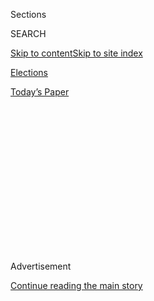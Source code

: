 <div id="app">

<div id="standalone-header">

<div class="interactive-masthead NYTAppHideMasthead css-qz70u6 e1suatyy0">

<div class="section css-ui9rw0 e1suatyy2">

<div class="css-eph4ug er09x8g0">

<div class="css-6n7j50">

</div>

<span class="css-1dv1kvn">Sections</span>

<div class="css-10488qs">

<span class="css-1dv1kvn">SEARCH</span>

</div>

[Skip to content](#site-content)[Skip to site
index](#site-index)

</div>

<div id="masthead-section-label" class="css-1wr3we4 eaxe0e00">

[Elections](https://www.nytimes.com/news-event/2020-election)

</div>

<div class="css-10698na e1huz5gh0">

</div>

</div>

<div id="masthead-bar-one" class="section hasLinks css-15hmgas e1csuq9d3">

<div class="css-uqyvli e1csuq9d0">

</div>

<div class="css-1uqjmks e1csuq9d1">

</div>

<div class="css-9e9ivx">

[](https://myaccount.nytimes.com/auth/login?response_type=cookie&client_id=vi)

</div>

<div class="css-1bvtpon e1csuq9d2">

[Today’s
Paper](https://www.nytimes.com/section/todayspaper)

</div>

</div>

</div>

<div class="css-1aor85t" style="opacity:0.000000001;z-index:-1;visibility:hidden">

<div class="css-1hqnpie">

<div class="css-epjblv">

<span class="css-17xtcya">[Elections](/news-event/2020-election)</span><span class="css-x15j1o">|</span><span class="css-fwqvlz">2020
Democrats Went on a Spending Spree in the Final Months of
2019</span>

</div>

<div class="css-k008qs">

<div class="css-1iwv8en">

<span class="css-18z7m18"></span>

<div>

</div>

</div>

<span class="css-1n6z4y">https://nyti.ms/2GJsUAd</span>

<div class="css-1705lsu">

<div class="css-4xjgmj">

<div class="css-4skfbu" data-role="toolbar" data-aria-label="Social Media Share buttons, Save button, and Comments Panel with current comment count" data-testid="share-tools">

  - 
  - 
  - 
  - 
    
    <div class="css-6n7j50">
    
    </div>

  - 

</div>

</div>

</div>

</div>

</div>

</div>

<div id="top-wrapper" class="css-1sy8kpn">

<div id="top-slug" class="css-l9onyx">

Advertisement

</div>

[Continue reading the main
story](#after-top)

<div class="ad top-wrapper" style="text-align:center;height:100%;display:block;min-height:250px">

<div id="top" class="place-ad" data-position="top" data-size-key="top">

</div>

</div>

<div id="after-top">

</div>

</div>

</div>

<div id="site-content" data-role="main">

# 2020 Democrats Went on a Spending Spree in the Final Months of 2019

<div class="css-1vegfwe interactive-byline-container">

By [<span class="css-1baulvz" itemprop="name">Sarah
Almukhtar</span>](https://www.nytimes.com/by/sarah-almukhtar),
[<span class="css-1baulvz" itemprop="name">Thomas
Kaplan</span>](https://www.nytimes.com/by/thomas-kaplan) and
[<span class="css-1baulvz last-byline" itemprop="name">Rachel
Shorey</span>](https://www.nytimes.com/by/rachel-shorey)Feb. 1,
2020

</div>

<div id="interactive-standalone-sharetools" class="css-wkcogx">

<div>

<div class="interactive-sharetools css-9z2bwm" data-role="toolbar" data-aria-label="Social Media Share buttons, Save button, and Comments Panel with current comment count" data-testid="share-tools">

  - 
  - 
  - 
  - 
    
    <div class="css-6n7j50">
    
    </div>

</div>

</div>

</div>

<div id="democratic-q4-fundraising" class="section interactive-standard interactive-content interactive-size-scoop css-uc81c" data-id="100000006944717">

<div class="css-17ih8de interactive-body">

<div class="g-story g-freebird g-max-limit" data-preview-slug="2019-03-10-vi-freebird" data-prd-dropzone-below-masthead="100000006700124">

<div class="g-asset g-graphic g-center-hed" style="max-width: 1050px">

### Here’s a look at how much the candidates raised and spent in each quarter of 2019.

<div id="g-trend-lines-box" class="ai2html">

<div id="g-trend-lines-Artboard_1" class="g-artboard" style="min-width: 900px;" data-aspect-ratio="3.214" data-min-width="900">

<div style="padding: 0 0 31.1111% 0;">

</div>

![](data:image/gif;base64,R0lGODlhCgAKAIAAAB8fHwAAACH5BAEAAAAALAAAAAAKAAoAAAIIhI+py+0PYysAOw==)
![](data:image/gif;base64,R0lGODlhCgAKAIAAAB8fHwAAACH5BAEAAAAALAAAAAAKAAoAAAIIhI+py+0PYysAOw==)
![](data:image/gif;base64,R0lGODlhCgAKAIAAAB8fHwAAACH5BAEAAAAALAAAAAAKAAoAAAIIhI+py+0PYysAOw==)

<div id="g-ai0-1" class="g-text g-aiAbs g-aiPointText" style="bottom:88.7486%;left:10.3658%;margin-left:-58px;width:116px;">

Bernie
Sanders

</div>

<div id="g-ai0-2" class="g-text g-aiAbs g-aiPointText" style="bottom:88.7486%;left:26.8247%;margin-left:-55px;width:110px;">

Pete
Buttigieg

</div>

<div id="g-ai0-3" class="g-text g-aiAbs g-aiPointText" style="bottom:88.7486%;left:43.2747%;margin-left:-63.5px;width:127px;">

Elizabeth
Warren

</div>

<div id="g-ai0-4" class="g-text g-aiAbs g-aiPointText" style="bottom:88.7486%;left:59.695%;margin-left:-68px;width:136px;">

Joseph R. Biden
Jr.

</div>

<div id="g-ai0-5" class="g-text g-aiAbs g-aiPointText" style="bottom:88.7486%;left:76.1825%;margin-left:-51px;width:102px;">

Andrew
Yang

</div>

<div id="g-ai0-6" class="g-text g-aiAbs g-aiPointText" style="bottom:88.7486%;left:92.623%;margin-left:-58px;width:116px;">

Amy
Klobuchar

</div>

<div id="g-ai0-7" class="g-text g-aiAbs g-aiPointText" style="bottom:74.8525%;left:0%;width:55px;">

$50

million

</div>

<div id="g-ai0-8" class="g-text g-aiAbs g-aiPointText" style="bottom:62.0047%;left:0%;width:37px;">

40

</div>

<div id="g-ai0-9" class="g-text g-aiAbs g-aiPointText" style="bottom:49.76%;left:0%;width:37px;">

30

</div>

<div id="g-ai0-10" class="g-text g-aiAbs g-aiPointText" style="top:57.2252%;margin-top:-8.2px;right:89.765%;width:64px;">

Raised

</div>

<div id="g-ai0-11" class="g-text g-aiAbs g-aiPointText" style="bottom:37.515%;left:0%;width:37px;">

20

</div>

<div id="g-ai0-12" class="g-text g-aiAbs g-aiPointText" style="bottom:25.2699%;left:0%;width:37px;">

10

</div>

<div id="g-ai0-13" class="g-text g-aiAbs g-aiPointText" style="top:73.2966%;margin-top:-8.2px;left:8.7222%;width:58px;">

Spent

</div>

<div id="g-ai0-14" class="g-text g-aiAbs g-aiPointText" style="top:91.6886%;margin-top:-6.7px;left:3.4584%;margin-left:-18.5px;width:37px;">

Q1

</div>

<div id="g-ai0-15" class="g-text g-aiAbs g-aiPointText" style="top:91.6886%;margin-top:-6.7px;left:8.0881%;margin-left:-18.5px;width:37px;">

Q2

</div>

<div id="g-ai0-16" class="g-text g-aiAbs g-aiPointText" style="top:91.6886%;margin-top:-6.7px;left:12.7177%;margin-left:-18.5px;width:37px;">

Q3

</div>

<div id="g-ai0-17" class="g-text g-aiAbs g-aiPointText" style="top:91.6886%;margin-top:-6.7px;left:17.3473%;margin-left:-18.5px;width:37px;">

Q4

</div>

<div id="g-ai0-18" class="g-text g-aiAbs g-aiPointText" style="top:91.6886%;margin-top:-6.7px;left:19.9029%;margin-left:-18.5px;width:37px;">

Q1

</div>

<div id="g-ai0-19" class="g-text g-aiAbs g-aiPointText" style="top:91.6886%;margin-top:-6.7px;left:24.5326%;margin-left:-18.5px;width:37px;">

Q2

</div>

<div id="g-ai0-20" class="g-text g-aiAbs g-aiPointText" style="top:91.6886%;margin-top:-6.7px;left:29.1622%;margin-left:-18.5px;width:37px;">

Q3

</div>

<div id="g-ai0-21" class="g-text g-aiAbs g-aiPointText" style="top:91.6886%;margin-top:-6.7px;left:33.7917%;margin-left:-18.5px;width:37px;">

Q4

</div>

<div id="g-ai0-22" class="g-text g-aiAbs g-aiPointText" style="top:91.6886%;margin-top:-6.7px;left:36.3473%;margin-left:-18.5px;width:37px;">

Q1

</div>

<div id="g-ai0-23" class="g-text g-aiAbs g-aiPointText" style="top:91.6886%;margin-top:-6.7px;left:40.977%;margin-left:-18.5px;width:37px;">

Q2

</div>

<div id="g-ai0-24" class="g-text g-aiAbs g-aiPointText" style="top:91.6886%;margin-top:-6.7px;left:45.6066%;margin-left:-18.5px;width:37px;">

Q3

</div>

<div id="g-ai0-25" class="g-text g-aiAbs g-aiPointText" style="top:91.6886%;margin-top:-6.7px;left:50.2362%;margin-left:-18.5px;width:37px;">

Q4

</div>

<div id="g-ai0-26" class="g-text g-aiAbs g-aiPointText" style="top:91.6886%;margin-top:-6.7px;left:52.7918%;margin-left:-18.5px;width:37px;">

Q1

</div>

<div id="g-ai0-27" class="g-text g-aiAbs g-aiPointText" style="top:91.6886%;margin-top:-6.7px;left:57.4214%;margin-left:-18.5px;width:37px;">

Q2

</div>

<div id="g-ai0-28" class="g-text g-aiAbs g-aiPointText" style="top:91.6886%;margin-top:-6.7px;left:62.0511%;margin-left:-18.5px;width:37px;">

Q3

</div>

<div id="g-ai0-29" class="g-text g-aiAbs g-aiPointText" style="top:91.6886%;margin-top:-6.7px;left:66.6807%;margin-left:-18.5px;width:37px;">

Q4

</div>

<div id="g-ai0-30" class="g-text g-aiAbs g-aiPointText" style="top:91.6886%;margin-top:-6.7px;left:69.2362%;margin-left:-18.5px;width:37px;">

Q1

</div>

<div id="g-ai0-31" class="g-text g-aiAbs g-aiPointText" style="top:91.6886%;margin-top:-6.7px;left:73.8659%;margin-left:-18.5px;width:37px;">

Q2

</div>

<div id="g-ai0-32" class="g-text g-aiAbs g-aiPointText" style="top:91.6886%;margin-top:-6.7px;left:78.4956%;margin-left:-18.5px;width:37px;">

Q3

</div>

<div id="g-ai0-33" class="g-text g-aiAbs g-aiPointText" style="top:91.6886%;margin-top:-6.7px;left:83.1251%;margin-left:-18.5px;width:37px;">

Q4

</div>

<div id="g-ai0-34" class="g-text g-aiAbs g-aiPointText" style="top:91.6886%;margin-top:-6.7px;left:85.6807%;margin-left:-18.5px;width:37px;">

Q1

</div>

<div id="g-ai0-35" class="g-text g-aiAbs g-aiPointText" style="top:91.6886%;margin-top:-6.7px;left:90.3103%;margin-left:-18.5px;width:37px;">

Q2

</div>

<div id="g-ai0-36" class="g-text g-aiAbs g-aiPointText" style="top:91.6886%;margin-top:-6.7px;left:94.94%;margin-left:-18.5px;width:37px;">

Q3

</div>

<div id="g-ai0-37" class="g-text g-aiAbs g-aiPointText" style="top:91.6886%;margin-top:-6.7px;right:-0.028%;width:37px;">

Q4

</div>

</div>

<div id="g-trend-lines-Artboard_2" class="g-artboard" style="min-width: 600px;max-width: 899px;max-height: 360px" data-aspect-ratio="2.5" data-min-width="600" data-max-width="899">

<div style="padding: 0 0 40% 0;">

</div>

![](data:image/gif;base64,R0lGODlhCgAKAIAAAB8fHwAAACH5BAEAAAAALAAAAAAKAAoAAAIIhI+py+0PYysAOw==)
![](data:image/gif;base64,R0lGODlhCgAKAIAAAB8fHwAAACH5BAEAAAAALAAAAAAKAAoAAAIIhI+py+0PYysAOw==)
![](data:image/gif;base64,R0lGODlhCgAKAIAAAB8fHwAAACH5BAEAAAAALAAAAAAKAAoAAAIIhI+py+0PYysAOw==)

<div id="g-ai1-1" class="g-text g-aiAbs g-aiPointText" style="bottom:81.6882%;left:9.873%;margin-left:-36.5px;width:73px;">

Bernie

Sanders

</div>

<div id="g-ai1-2" class="g-text g-aiAbs g-aiPointText" style="bottom:81.6882%;left:26.5099%;margin-left:-39.5px;width:79px;">

Pete

Buttigieg

</div>

<div id="g-ai1-3" class="g-text g-aiAbs g-aiPointText" style="bottom:81.6882%;left:43.2124%;margin-left:-39.5px;width:79px;">

Elizabeth

Warren

</div>

<div id="g-ai1-4" class="g-text g-aiAbs g-aiPointText" style="bottom:81.6882%;left:59.8879%;margin-left:-40.5px;width:81px;">

Joseph R.

Biden
Jr.

</div>

<div id="g-ai1-5" class="g-text g-aiAbs g-aiPointText" style="bottom:81.6882%;left:76.5309%;margin-left:-34.5px;width:69px;">

Andrew

Yang

</div>

<div id="g-ai1-6" class="g-text g-aiAbs g-aiPointText" style="bottom:81.6882%;left:93.1994%;margin-left:-42.5px;width:85px;">

Amy

Klobuchar

</div>

<div id="g-ai1-7" class="g-text g-aiAbs g-aiPointText" style="bottom:59.8812%;left:0%;width:55px;">

$50

million

</div>

<div id="g-ai1-8" class="g-text g-aiAbs g-aiPointText" style="bottom:40.8337%;left:0%;width:36px;">

30

</div>

<div id="g-ai1-9" class="g-text g-aiAbs g-aiPointText" style="top:60.9294%;margin-top:-8.2px;right:89.0524%;width:64px;">

Raised

</div>

<div id="g-ai1-10" class="g-text g-aiAbs g-aiPointText" style="bottom:21.7863%;left:0%;width:36px;">

10

</div>

<div id="g-ai1-11" class="g-text g-aiAbs g-aiPointText" style="top:78.4294%;margin-top:-8.2px;left:8.6097%;width:58px;">

Spent

</div>

<div id="g-ai1-12" class="g-text g-aiAbs g-aiPointText" style="top:93.6367%;margin-top:-4.7px;left:3.4653%;margin-left:-18.5px;width:37px;">

Q1

</div>

<div id="g-ai1-13" class="g-text g-aiAbs g-aiPointText" style="top:93.6367%;margin-top:-4.7px;left:7.7272%;margin-left:-18.5px;width:37px;">

Q2

</div>

<div id="g-ai1-14" class="g-text g-aiAbs g-aiPointText" style="top:93.6367%;margin-top:-4.7px;left:11.9891%;margin-left:-18.5px;width:37px;">

Q3

</div>

<div id="g-ai1-15" class="g-text g-aiAbs g-aiPointText" style="top:93.6367%;margin-top:-4.7px;left:16.2508%;margin-left:-18.5px;width:37px;">

Q4

</div>

<div id="g-ai1-16" class="g-text g-aiAbs g-aiPointText" style="top:93.6367%;margin-top:-4.7px;left:20.1375%;margin-left:-18.5px;width:37px;">

Q1

</div>

<div id="g-ai1-17" class="g-text g-aiAbs g-aiPointText" style="top:93.6367%;margin-top:-4.7px;left:24.3994%;margin-left:-18.5px;width:37px;">

Q2

</div>

<div id="g-ai1-18" class="g-text g-aiAbs g-aiPointText" style="top:93.6367%;margin-top:-4.7px;left:28.6611%;margin-left:-18.5px;width:37px;">

Q3

</div>

<div id="g-ai1-19" class="g-text g-aiAbs g-aiPointText" style="top:93.6367%;margin-top:-4.7px;left:32.9229%;margin-left:-18.5px;width:37px;">

Q4

</div>

<div id="g-ai1-20" class="g-text g-aiAbs g-aiPointText" style="top:93.6367%;margin-top:-4.7px;left:36.8097%;margin-left:-18.5px;width:37px;">

Q1

</div>

<div id="g-ai1-21" class="g-text g-aiAbs g-aiPointText" style="top:93.6367%;margin-top:-4.7px;left:41.0716%;margin-left:-18.5px;width:37px;">

Q2

</div>

<div id="g-ai1-22" class="g-text g-aiAbs g-aiPointText" style="top:93.6367%;margin-top:-4.7px;left:45.3335%;margin-left:-18.5px;width:37px;">

Q3

</div>

<div id="g-ai1-23" class="g-text g-aiAbs g-aiPointText" style="top:93.6367%;margin-top:-4.7px;left:49.5952%;margin-left:-18.5px;width:37px;">

Q4

</div>

<div id="g-ai1-24" class="g-text g-aiAbs g-aiPointText" style="top:93.6367%;margin-top:-4.7px;left:53.4821%;margin-left:-18.5px;width:37px;">

Q1

</div>

<div id="g-ai1-25" class="g-text g-aiAbs g-aiPointText" style="top:93.6367%;margin-top:-4.7px;left:57.744%;margin-left:-18.5px;width:37px;">

Q2

</div>

<div id="g-ai1-26" class="g-text g-aiAbs g-aiPointText" style="top:93.6367%;margin-top:-4.7px;left:62.0057%;margin-left:-18.5px;width:37px;">

Q3

</div>

<div id="g-ai1-27" class="g-text g-aiAbs g-aiPointText" style="top:93.6367%;margin-top:-4.7px;left:66.2674%;margin-left:-18.5px;width:37px;">

Q4

</div>

<div id="g-ai1-28" class="g-text g-aiAbs g-aiPointText" style="top:93.6367%;margin-top:-4.7px;left:70.1543%;margin-left:-18.5px;width:37px;">

Q1

</div>

<div id="g-ai1-29" class="g-text g-aiAbs g-aiPointText" style="top:93.6367%;margin-top:-4.7px;left:74.4162%;margin-left:-18.5px;width:37px;">

Q2

</div>

<div id="g-ai1-30" class="g-text g-aiAbs g-aiPointText" style="top:93.6367%;margin-top:-4.7px;left:78.6779%;margin-left:-18.5px;width:37px;">

Q3

</div>

<div id="g-ai1-31" class="g-text g-aiAbs g-aiPointText" style="top:93.6367%;margin-top:-4.7px;left:82.9396%;margin-left:-18.5px;width:37px;">

Q4

</div>

<div id="g-ai1-32" class="g-text g-aiAbs g-aiPointText" style="top:93.6367%;margin-top:-4.7px;left:86.8265%;margin-left:-18.5px;width:37px;">

Q1

</div>

<div id="g-ai1-33" class="g-text g-aiAbs g-aiPointText" style="top:93.6367%;margin-top:-4.7px;left:91.0882%;margin-left:-18.5px;width:37px;">

Q2

</div>

<div id="g-ai1-34" class="g-text g-aiAbs g-aiPointText" style="top:93.6367%;margin-top:-4.7px;left:95.3501%;margin-left:-18.5px;width:37px;">

Q3

</div>

<div id="g-ai1-35" class="g-text g-aiAbs g-aiPointText" style="top:93.6367%;margin-top:-4.7px;right:-0.042%;width:37px;">

Q4

</div>

</div>

<div id="g-trend-lines-Artboard_3" class="g-artboard" style="max-width: 599px;max-height: 836px" data-aspect-ratio="0.716" data-min-width="0" data-max-width="599">

<div style="padding: 0 0 139.5771% 0;">

</div>

![](data:image/gif;base64,R0lGODlhCgAKAIAAAB8fHwAAACH5BAEAAAAALAAAAAAKAAoAAAIIhI+py+0PYysAOw==)
![](data:image/gif;base64,R0lGODlhCgAKAIAAAB8fHwAAACH5BAEAAAAALAAAAAAKAAoAAAIIhI+py+0PYysAOw==)
![](data:image/gif;base64,R0lGODlhCgAKAIAAAB8fHwAAACH5BAEAAAAALAAAAAAKAAoAAAIIhI+py+0PYysAOw==)

<div id="g-ai2-1" class="g-text g-aiAbs g-aiPointText" style="bottom:92.2101%;left:86.5161%;margin-left:-39.5px;width:79px;">

Elizabeth

Warren

</div>

<div id="g-ai2-2" class="g-text g-aiAbs g-aiPointText" style="bottom:92.1735%;left:20.1525%;margin-left:-36.5px;width:73px;">

Bernie

Sanders

</div>

<div id="g-ai2-3" class="g-text g-aiAbs g-aiPointText" style="bottom:92.1735%;left:53.2754%;margin-left:-39.5px;width:79px;">

Pete

Buttigieg

</div>

<div id="g-ai2-4" class="g-text g-aiAbs g-aiPointText" style="bottom:80.9805%;left:0%;width:55px;">

$50

million

</div>

<div id="g-ai2-5" class="g-text g-aiAbs g-aiPointText" style="bottom:71.2039%;left:0%;width:36px;">

30

</div>

<div id="g-ai2-6" class="g-text g-aiAbs g-aiPointText" style="bottom:68.2146%;right:77.154%;width:64px;">

Raised

</div>

<div id="g-ai2-7" class="g-text g-aiAbs g-aiPointText" style="bottom:61.4273%;left:0%;width:36px;">

10

</div>

<div id="g-ai2-8" class="g-text g-aiAbs g-aiPointText" style="top:38.3312%;margin-top:-8.2px;left:17.6449%;width:58px;">

Spent

</div>

<div id="g-ai2-9" class="g-text g-aiAbs g-aiPointText" style="top:46.5645%;margin-top:-4.7px;left:7.4006%;margin-left:-18.5px;width:37px;">

Q1

</div>

<div id="g-ai2-10" class="g-text g-aiAbs g-aiPointText" style="top:46.5645%;margin-top:-4.7px;left:15.8842%;margin-left:-18.5px;width:37px;">

Q2

</div>

<div id="g-ai2-11" class="g-text g-aiAbs g-aiPointText" style="top:46.5645%;margin-top:-4.7px;left:24.3674%;margin-left:-18.5px;width:37px;">

Q3

</div>

<div id="g-ai2-12" class="g-text g-aiAbs g-aiPointText" style="top:46.5645%;margin-top:-4.7px;left:32.8504%;margin-left:-18.5px;width:37px;">

Q4

</div>

<div id="g-ai2-13" class="g-text g-aiAbs g-aiPointText" style="top:46.5645%;margin-top:-4.7px;left:40.5871%;margin-left:-18.5px;width:37px;">

Q1

</div>

<div id="g-ai2-14" class="g-text g-aiAbs g-aiPointText" style="top:46.5645%;margin-top:-4.7px;left:49.0704%;margin-left:-18.5px;width:37px;">

Q2

</div>

<div id="g-ai2-15" class="g-text g-aiAbs g-aiPointText" style="top:46.5645%;margin-top:-4.7px;left:57.5536%;margin-left:-18.5px;width:37px;">

Q3

</div>

<div id="g-ai2-16" class="g-text g-aiAbs g-aiPointText" style="top:46.5645%;margin-top:-4.7px;left:66.0366%;margin-left:-18.5px;width:37px;">

Q4

</div>

<div id="g-ai2-17" class="g-text g-aiAbs g-aiPointText" style="top:46.5645%;margin-top:-4.7px;left:73.7733%;margin-left:-18.5px;width:37px;">

Q1

</div>

<div id="g-ai2-18" class="g-text g-aiAbs g-aiPointText" style="top:46.5645%;margin-top:-4.7px;left:82.2566%;margin-left:-18.5px;width:37px;">

Q2

</div>

<div id="g-ai2-19" class="g-text g-aiAbs g-aiPointText" style="top:46.5645%;margin-top:-4.7px;left:90.7401%;margin-left:-18.5px;width:37px;">

Q3

</div>

<div id="g-ai2-20" class="g-text g-aiAbs g-aiPointText" style="top:46.5645%;margin-top:-4.7px;right:0.1423%;width:37px;">

Q4

</div>

<div id="g-ai2-21" class="g-text g-aiAbs g-aiPointText" style="bottom:41.8134%;left:53.2833%;margin-left:-34.5px;width:69px;">

Andrew

Yang

</div>

<div id="g-ai2-22" class="g-text g-aiAbs g-aiPointText" style="bottom:41.8134%;left:86.4631%;margin-left:-42.5px;width:85px;">

Amy

Klobuchar

</div>

<div id="g-ai2-23" class="g-text g-aiAbs g-aiPointText" style="bottom:41.7769%;left:19.742%;margin-left:-40.5px;width:81px;">

Joseph R.

Biden
Jr.

</div>

<div id="g-ai2-24" class="g-text g-aiAbs g-aiPointText" style="bottom:30.5838%;left:0%;width:55px;">

$50

million

</div>

<div id="g-ai2-25" class="g-text g-aiAbs g-aiPointText" style="bottom:20.8072%;left:0%;width:36px;">

30

</div>

<div id="g-ai2-26" class="g-text g-aiAbs g-aiPointText" style="bottom:11.0306%;left:0%;width:36px;">

10

</div>

<div id="g-ai2-27" class="g-text g-aiAbs g-aiPointText" style="top:96.823%;margin-top:-4.7px;left:6.9939%;margin-left:-18.5px;width:37px;">

Q1

</div>

<div id="g-ai2-28" class="g-text g-aiAbs g-aiPointText" style="top:96.823%;margin-top:-4.7px;left:15.4772%;margin-left:-18.5px;width:37px;">

Q2

</div>

<div id="g-ai2-29" class="g-text g-aiAbs g-aiPointText" style="top:96.823%;margin-top:-4.7px;left:23.9602%;margin-left:-18.5px;width:37px;">

Q3

</div>

<div id="g-ai2-30" class="g-text g-aiAbs g-aiPointText" style="top:96.823%;margin-top:-4.7px;left:33.2576%;margin-left:-18.5px;width:37px;">

Q4

</div>

<div id="g-ai2-31" class="g-text g-aiAbs g-aiPointText" style="top:96.823%;margin-top:-4.7px;left:40.5874%;margin-left:-18.5px;width:37px;">

Q1

</div>

<div id="g-ai2-32" class="g-text g-aiAbs g-aiPointText" style="top:96.823%;margin-top:-4.7px;left:49.0707%;margin-left:-18.5px;width:37px;">

Q2

</div>

<div id="g-ai2-33" class="g-text g-aiAbs g-aiPointText" style="top:96.823%;margin-top:-4.7px;left:57.5536%;margin-left:-18.5px;width:37px;">

Q3

</div>

<div id="g-ai2-34" class="g-text g-aiAbs g-aiPointText" style="top:96.823%;margin-top:-4.7px;left:66.0369%;margin-left:-18.5px;width:37px;">

Q4

</div>

<div id="g-ai2-35" class="g-text g-aiAbs g-aiPointText" style="top:96.823%;margin-top:-4.7px;left:73.7736%;margin-left:-18.5px;width:37px;">

Q1

</div>

<div id="g-ai2-36" class="g-text g-aiAbs g-aiPointText" style="top:96.823%;margin-top:-4.7px;left:82.2569%;margin-left:-18.5px;width:37px;">

Q2

</div>

<div id="g-ai2-37" class="g-text g-aiAbs g-aiPointText" style="top:96.823%;margin-top:-4.7px;left:90.7401%;margin-left:-18.5px;width:37px;">

Q3

</div>

<div id="g-ai2-38" class="g-text g-aiAbs g-aiPointText" style="top:96.823%;margin-top:-4.7px;right:-0.0752%;width:37px;">

Q4

</div>

</div>

</div>

<div class="g-source">

<span class="g-credit">Note: Candidates are ordered by the total amount
spent in the fourth quarter. Amounts raised are from individual
contributions and exclude transfers from previous campaigns. Mr. Biden
entered the race after the first quarter. Candidates who are largely or
entirely self-funding their campaigns are not shown.</span>

</div>

</div>

The best-funded Democratic presidential candidates spent prolifically in
the final quarter of 2019, pouring millions into advertising and payroll
as the first nominating contests approached, according to filings with
the Federal Election Commission on Friday. While the candidates competed
for support among Democratic voters, President Trump continued
stockpiling cash for his re-election bid.

Among the leading candidates in the Democratic primary race, Senator
[Bernie
Sanders](https://www.nytimes.com/interactive/2020/us/elections/bernie-sanders.html)
of Vermont led the way by spending $50 million in the quarter. That
amount is by far the most that he has spent in a single quarter in the
2020 race, and it exceeded what he spent in the fourth quarter of 2015
during his last presidential bid.

*\[See who led the money race in the*
[first](https://www.nytimes.com/interactive/2019/us/politics/campaign-finance-2020-fundraising.html)*,*
[second](https://www.nytimes.com/interactive/2019/07/16/us/politics/democratic-fundraising-2020.html)
*and*
[third](https://www.nytimes.com/interactive/2019/10/16/us/elections/democratic-q3-fundraising.html)
*quarters of 2019.\]*

Former Mayor [Pete
Buttigieg](https://www.nytimes.com/interactive/2020/us/elections/pete-buttigieg.html)
of South Bend, Ind., and Senator [Elizabeth
Warren](https://www.nytimes.com/interactive/2020/us/elections/elizabeth-warren.html)
of Massachusetts each spent about $34 million, and former Vice President
[Joseph R. Biden
Jr.](https://www.nytimes.com/interactive/2020/us/elections/joe-biden.html)
spent $23 million.

Two billionaires who are tapping into their fortunes each spent more
than Mr. Sanders, Mr. Buttigieg, Ms. Warren and Mr. Biden put together.
Former Mayor Michael R. Bloomberg of New York spent a staggering $188
million, while the former hedge fund manager Tom Steyer spent $154
million.

## For the second quarter in a row, Sanders raised the most money from individual donors.

Mr. Sanders’s presidential bid is powered by a huge group of grass-roots
donors [around the
country](https://www.nytimes.com/interactive/2019/08/02/us/politics/2020-democratic-fundraising.html).
He received [more than 1.8 million individual
donations](https://www.nytimes.com/2020/01/02/us/politics/bernie-sanders-q4-campaign-fundraising.html)
in the quarter, according to his campaign.

<div class="g-asset g-graphic" style="max-width: 600px">

### Amount Raised From Individual Contributions (in millions)

<div class="g-breakout-table g-candidate-table g-fields-2 g-bars-1">

</div>

</div>

</div>

</div>

</div>

</div>

</div>

<div class="g-header-wrapper">

FOURTH QUARTER

</div>

<div class="g-header-wrapper">

Cycle total

</div>

<div class="g-flex">

<span class="g-candidate-rank">1</span> <span class="g-headshot">
</span>

<div class="g-img-wrapper" style="background-image: url(https://static01.nyt.com/newsgraphics/2020/01/31/campaign-finance-filings-q4/bf72f7fb0e07299f82a1ec41de981beaa0d31e40/all.png); background-position: 0 71.42857142857143%;">

</div>

<span class="g-name">Bernie Sanders<span class="g-description">Senator
from Vermont</span></span>

</div>

<span class="g-dollar-sign">$</span>34.4

<div class="g-value-bar">

<div class="g-bar" style="width: 100%">

</div>

</div>

<span class="g-dollar-sign">$</span>95.9

<div class="g-flex">

<span class="g-candidate-rank">2</span> <span class="g-headshot">
</span>

<div class="g-img-wrapper" style="background-image: url(https://static01.nyt.com/newsgraphics/2020/01/31/campaign-finance-filings-q4/bf72f7fb0e07299f82a1ec41de981beaa0d31e40/all.png); background-position: 0 17.857142857142858%;">

</div>

<span class="g-name">Pete Buttigieg<span class="g-description">Former
mayor of South Bend, Ind.</span></span>

</div>

24.7

<div class="g-value-bar">

<div class="g-bar" style="width: 71.8445925359473%">

</div>

</div>

76.2

<div class="g-flex">

<span class="g-candidate-rank">3</span> <span class="g-headshot">
</span>

<div class="g-img-wrapper" style="background-image: url(https://static01.nyt.com/newsgraphics/2020/01/31/campaign-finance-filings-q4/bf72f7fb0e07299f82a1ec41de981beaa0d31e40/all.png); background-position: 0 3.571428571428571%;">

</div>

<span class="g-name">Joseph R. Biden
Jr.<span class="g-description">Former vice president</span></span>

</div>

23.2

<div class="g-value-bar">

<div class="g-bar" style="width: 67.38517100278136%">

</div>

</div>

60.8

<div class="g-flex">

<span class="g-candidate-rank">4</span> <span class="g-headshot">
</span>

<div class="g-img-wrapper" style="background-image: url(https://static01.nyt.com/newsgraphics/2020/01/31/campaign-finance-filings-q4/bf72f7fb0e07299f82a1ec41de981beaa0d31e40/all.png); background-position: 0 89.28571428571429%;">

</div>

<span class="g-name">Elizabeth Warren<span class="g-description">Senator
from Massachusetts</span></span>

</div>

21.3

<div class="g-value-bar">

<div class="g-bar" style="width: 61.86339186750539%">

</div>

</div>

71.1

<div class="g-flex">

<span class="g-candidate-rank">5</span> <span class="g-headshot">
</span>

<div class="g-img-wrapper" style="background-image: url(https://static01.nyt.com/newsgraphics/2020/01/31/campaign-finance-filings-q4/bf72f7fb0e07299f82a1ec41de981beaa0d31e40/all.png); background-position: 0 100%;">

</div>

<span class="g-name">Andrew
Yang<span class="g-description">Entrepreneur</span></span>

</div>

16.5

<div class="g-value-bar">

<div class="g-bar" style="width: 47.97733603331474%">

</div>

</div>

31.6

<div class="g-flex">

<span class="g-candidate-rank">6</span> <span class="g-headshot">
</span>

<div class="g-img-wrapper" style="background-image: url(https://static01.nyt.com/newsgraphics/2020/01/31/campaign-finance-filings-q4/bf72f7fb0e07299f82a1ec41de981beaa0d31e40/all.png); background-position: 0 50%;">

</div>

<span class="g-name">Amy Klobuchar<span class="g-description">Senator
from Minnesota</span></span>

</div>

11.4

<div class="g-value-bar">

<div class="g-bar" style="width: 33.14860392865243%">

</div>

</div>

25.3

<div class="g-flex">

<span class="g-candidate-rank">7</span> <span class="g-headshot">
</span>

<div class="g-img-wrapper" style="background-image: url(https://static01.nyt.com/newsgraphics/2020/01/31/campaign-finance-filings-q4/bf72f7fb0e07299f82a1ec41de981beaa0d31e40/all.png); background-position: 0 32.142857142857146%;">

</div>

<span class="g-name">Tulsi
Gabbard<span class="g-description">Congresswoman from
Hawaii</span></span>

</div>

3.5

<div class="g-value-bar">

<div class="g-bar" style="width: 10.122793664608544%">

</div>

</div>

10.0

<div class="g-flex">

<span class="g-candidate-rank">8</span> <span class="g-headshot">
</span>

<div class="g-img-wrapper" style="background-image: url(https://static01.nyt.com/newsgraphics/2020/01/31/campaign-finance-filings-q4/bf72f7fb0e07299f82a1ec41de981beaa0d31e40/all.png); background-position: 0 64.28571428571429%;">

</div>

<span class="g-name">Deval Patrick<span class="g-description">Former
governor of Massachusetts</span></span>

</div>

1.9

<div class="g-value-bar">

<div class="g-bar" style="width: 5.454200426160324%">

</div>

</div>

1.9

<div class="g-flex">

<span class="g-candidate-rank">9</span> <span class="g-headshot">
</span>

<div class="g-img-wrapper" style="background-image: url(https://static01.nyt.com/newsgraphics/2020/01/31/campaign-finance-filings-q4/bf72f7fb0e07299f82a1ec41de981beaa0d31e40/all.png); background-position: 0 0%;">

</div>

<span class="g-name">Michael Bennet<span class="g-description">Senator
from Colorado</span></span>

</div>

1.2

<div class="g-value-bar">

<div class="g-bar" style="width: 3.58035978011025%">

</div>

</div>

6.1

<div class="g-flex">

<span class="g-candidate-rank">10</span> <span class="g-headshot">
</span>

<div class="g-img-wrapper" style="background-image: url(https://static01.nyt.com/newsgraphics/2020/01/31/campaign-finance-filings-q4/bf72f7fb0e07299f82a1ec41de981beaa0d31e40/all.png); background-position: 0 78.57142857142857%;">

</div>

<span class="g-name">Tom Steyer<span class="g-description">Former hedge
fund manager</span></span>

</div>

0.9

<div class="g-value-bar">

<div class="g-bar" style="width: 2.522239412700926%">

</div>

</div>

2.9

<div class="g-flex">

<span class="g-candidate-rank">11</span> <span class="g-headshot">
</span>

<div class="g-img-wrapper" style="background-image: url(https://static01.nyt.com/newsgraphics/2020/01/31/campaign-finance-filings-q4/bf72f7fb0e07299f82a1ec41de981beaa0d31e40/all.png); background-position: 0 7.142857142857142%;">

</div>

<span class="g-name">Michael R.
Bloomberg<span class="g-description">Former mayor of New York
City</span></span>

</div>

—

<div class="g-value-bar">

<div class="g-bar" style="width: 0%">

</div>

</div>

—

\+ Show all candidates

<div class="g-source">

<span class="g-credit">Note: Fourth-quarter numbers are from Oct. 1 to
Dec. 31. Cycle totals include all activity in the 2020 election cycle.
Mr. Bloomberg is running a self-funded campaign and is not accepting
contributions from donors.</span>

</div>

## Among top candidates, Biden had the least cash on hand.

The leading candidates are hardly on a level playing field when it comes
to the resources they have available to fund their campaigns in the
coming weeks.

These figures are now a month out of date, but they show that Mr.
Sanders held a significant cash advantage heading into 2020. At the
start of January, he had twice as much cash as Mr. Biden.

<div class="g-asset g-graphic" style="max-width: 600px">

### Cash on Hand (in millions)

<div class="g-breakout-table g-candidate-table g-fields-1 g-bars-1">

<div class="g-flex">

<span class="g-candidate-rank">1</span> <span class="g-headshot">
</span>

<div class="g-img-wrapper" style="background-image: url(https://static01.nyt.com/newsgraphics/2020/01/31/campaign-finance-filings-q4/bf72f7fb0e07299f82a1ec41de981beaa0d31e40/all.png); background-position: 0 71.42857142857143%;">

</div>

<span class="g-name">Bernie Sanders<span class="g-description">Senator
from Vermont</span></span>

</div>

</div>

</div>

<span class="g-dollar-sign">$</span>18.2

<div class="g-value-bar">

<div class="g-bar" style="width: 100%">

</div>

</div>

<div class="g-flex">

<span class="g-candidate-rank">2</span> <span class="g-headshot">
</span>

<div class="g-img-wrapper" style="background-image: url(https://static01.nyt.com/newsgraphics/2020/01/31/campaign-finance-filings-q4/bf72f7fb0e07299f82a1ec41de981beaa0d31e40/all.png); background-position: 0 17.857142857142858%;">

</div>

<span class="g-name">Pete Buttigieg<span class="g-description">Former
mayor of South Bend, Ind.</span></span>

</div>

14.5

<div class="g-value-bar">

<div class="g-bar" style="width: 79.79395972963079%">

</div>

</div>

<div class="g-flex">

<span class="g-candidate-rank">3</span> <span class="g-headshot">
</span>

<div class="g-img-wrapper" style="background-image: url(https://static01.nyt.com/newsgraphics/2020/01/31/campaign-finance-filings-q4/bf72f7fb0e07299f82a1ec41de981beaa0d31e40/all.png); background-position: 0 89.28571428571429%;">

</div>

<span class="g-name">Elizabeth Warren<span class="g-description">Senator
from Massachusetts</span></span>

</div>

13.7

<div class="g-value-bar">

<div class="g-bar" style="width: 75.37661653465024%">

</div>

</div>

<div class="g-flex">

<span class="g-candidate-rank">4</span> <span class="g-headshot">
</span>

<div class="g-img-wrapper" style="background-image: url(https://static01.nyt.com/newsgraphics/2020/01/31/campaign-finance-filings-q4/bf72f7fb0e07299f82a1ec41de981beaa0d31e40/all.png); background-position: 0 3.571428571428571%;">

</div>

<span class="g-name">Joseph R. Biden
Jr.<span class="g-description">Former vice president</span></span>

</div>

8.9

<div class="g-value-bar">

<div class="g-bar" style="width: 49.16441745584792%">

</div>

</div>

<div class="g-flex">

<span class="g-candidate-rank">5</span> <span class="g-headshot">
</span>

<div class="g-img-wrapper" style="background-image: url(https://static01.nyt.com/newsgraphics/2020/01/31/campaign-finance-filings-q4/bf72f7fb0e07299f82a1ec41de981beaa0d31e40/all.png); background-position: 0 50%;">

</div>

<span class="g-name">Amy Klobuchar<span class="g-description">Senator
from Minnesota</span></span>

</div>

5.0

<div class="g-value-bar">

<div class="g-bar" style="width: 27.333816109454144%">

</div>

</div>

<div class="g-flex">

<span class="g-candidate-rank">6</span> <span class="g-headshot">
</span>

<div class="g-img-wrapper" style="background-image: url(https://static01.nyt.com/newsgraphics/2020/01/31/campaign-finance-filings-q4/bf72f7fb0e07299f82a1ec41de981beaa0d31e40/all.png); background-position: 0 100%;">

</div>

<span class="g-name">Andrew
Yang<span class="g-description">Entrepreneur</span></span>

</div>

3.7

<div class="g-value-bar">

<div class="g-bar" style="width: 20.445630287707818%">

</div>

</div>

<div class="g-flex">

<span class="g-candidate-rank">7</span> <span class="g-headshot">
</span>

<div class="g-img-wrapper" style="background-image: url(https://static01.nyt.com/newsgraphics/2020/01/31/campaign-finance-filings-q4/bf72f7fb0e07299f82a1ec41de981beaa0d31e40/all.png); background-position: 0 32.142857142857146%;">

</div>

<span class="g-name">Tulsi
Gabbard<span class="g-description">Congresswoman from
Hawaii</span></span>

</div>

2.8

<div class="g-value-bar">

<div class="g-bar" style="width: 15.15679849868244%">

</div>

</div>

<div class="g-flex">

<span class="g-candidate-rank">8</span> <span class="g-headshot">
</span>

<div class="g-img-wrapper" style="background-image: url(https://static01.nyt.com/newsgraphics/2020/01/31/campaign-finance-filings-q4/bf72f7fb0e07299f82a1ec41de981beaa0d31e40/all.png); background-position: 0 64.28571428571429%;">

</div>

<span class="g-name">Deval Patrick<span class="g-description">Former
governor of Massachusetts</span></span>

</div>

1.4

<div class="g-value-bar">

<div class="g-bar" style="width: 7.730427683571942%">

</div>

</div>

<div class="g-flex">

<span class="g-candidate-rank">9</span> <span class="g-headshot">
</span>

<div class="g-img-wrapper" style="background-image: url(https://static01.nyt.com/newsgraphics/2020/01/31/campaign-finance-filings-q4/bf72f7fb0e07299f82a1ec41de981beaa0d31e40/all.png); background-position: 0 0%;">

</div>

<span class="g-name">Michael Bennet<span class="g-description">Senator
from Colorado</span></span>

</div>

0.5

<div class="g-value-bar">

<div class="g-bar" style="width: 2.8443987418962773%">

</div>

</div>

\+ Show all candidates

<div class="g-source">

<span class="g-credit">Note: Figures are as of Dec. 31. Candidates who
are largely or entirely self-funding their campaigns are
excluded.</span>

</div>

## As Democrats pour money into Iowa and elsewhere, Trump continues to stockpile cash.

Mr. Trump ended last year with more than twice as much cash on hand as
Mr. Sanders, Mr. Buttigieg and Ms. Warren put together. He had more
money on hand than President Barack Obama had at the same time during
his re-election
campaign.

<div class="g-asset g-graphic" style="max-width: 600px">

### Cash on Hand for Trump and Top Democrats (in millions)

<div class="g-breakout-table g-candidate-table g-compare-to-trump g-fields-1 g-bars-1">

<table>
<colgroup>
<col style="width: 33%" />
<col style="width: 33%" />
<col style="width: 33%" />
</colgroup>
<tbody>
<tr class="odd">
<td><div class="g-flex">
<span class="g-candidate-rank"></span> <span class="g-headshot"> </span>
<div class="g-img-wrapper" style="background-image: url(https://static01.nyt.com/newsgraphics/2020/01/31/campaign-finance-filings-q4/bf72f7fb0e07299f82a1ec41de981beaa0d31e40/all.png); background-position: 0 85.71428571428571%;">

</div>
<span class="g-name">Donald J. Trump<span class="g-description">President</span></span>
</div></td>
<td><span class="g-dollar-sign">$</span>102.8</td>
<td><div class="g-value-bar">
<div class="g-bar" style="width: 100%">

</div>
</div></td>
</tr>
<tr class="even">
<td><div class="g-flex">
<span class="g-candidate-rank"></span> <span class="g-headshot"> </span>
<div class="g-img-wrapper" style="background-image: url(https://static01.nyt.com/newsgraphics/2020/01/31/campaign-finance-filings-q4/bf72f7fb0e07299f82a1ec41de981beaa0d31e40/all.png); background-position: 0 71.42857142857143%;">

</div>
<span class="g-name">Bernie Sanders<span class="g-description">Senator from Vermont</span></span>
</div></td>
<td>18.2</td>
<td><div class="g-value-bar">
<div class="g-bar" style="width: 17.702566871162222%">

</div>
</div></td>
</tr>
<tr class="odd">
<td><div class="g-flex">
<span class="g-candidate-rank"></span> <span class="g-headshot"> </span>
<div class="g-img-wrapper" style="background-image: url(https://static01.nyt.com/newsgraphics/2020/01/31/campaign-finance-filings-q4/bf72f7fb0e07299f82a1ec41de981beaa0d31e40/all.png); background-position: 0 17.857142857142858%;">

</div>
<span class="g-name">Pete Buttigieg<span class="g-description">Former mayor of South Bend, Ind.</span></span>
</div></td>
<td>14.5</td>
<td><div class="g-value-bar">
<div class="g-bar" style="width: 14.125579080286146%">

</div>
</div></td>
</tr>
<tr class="even">
<td><div class="g-flex">
<span class="g-candidate-rank"></span> <span class="g-headshot"> </span>
<div class="g-img-wrapper" style="background-image: url(https://static01.nyt.com/newsgraphics/2020/01/31/campaign-finance-filings-q4/bf72f7fb0e07299f82a1ec41de981beaa0d31e40/all.png); background-position: 0 89.28571428571429%;">

</div>
<span class="g-name">Elizabeth Warren<span class="g-description">Senator from Massachusetts</span></span>
</div></td>
<td>13.7</td>
<td><div class="g-value-bar">
<div class="g-bar" style="width: 13.343595947265982%">

</div>
</div></td>
</tr>
<tr class="odd">
<td><div class="g-flex">
<span class="g-candidate-rank"></span> <span class="g-headshot"> </span>
<div class="g-img-wrapper" style="background-image: url(https://static01.nyt.com/newsgraphics/2020/01/31/campaign-finance-filings-q4/bf72f7fb0e07299f82a1ec41de981beaa0d31e40/all.png); background-position: 0 3.571428571428571%;">

</div>
<span class="g-name">Joseph R. Biden Jr.<span class="g-description">Former vice president</span></span>
</div></td>
<td>8.9</td>
<td><div class="g-value-bar">
<div class="g-bar" style="width: 8.703363876938832%">

</div>
</div></td>
</tr>
</tbody>
</table>

</div>

<div class="g-source">

<span class="g-credit">Note: Figures are as of Dec. 31.</span>

</div>

</div>

## Five candidates spent more money than they collected in donations.

Candidates who are burning through cash particularly quickly run the
risk of running out of money as the primary calendar advances.

<div class="g-asset g-graphic" style="max-width: 600px">

### Burn Rate

<div class="g-breakout-table g-candidate-table g-fields-1 g-bars-1">

<div class="g-flex">

<span class="g-candidate-rank">1</span> <span class="g-headshot">
</span>

<div class="g-img-wrapper" style="background-image: url(https://static01.nyt.com/newsgraphics/2020/01/31/campaign-finance-filings-q4/bf72f7fb0e07299f82a1ec41de981beaa0d31e40/all.png); background-position: 0 0%;">

</div>

<span class="g-name">Michael Bennet<span class="g-description">Senator
from Colorado</span></span>

</div>

</div>

</div>

208.7<span class="g-percent-sign">%</span>

<div class="g-value-bar">

<div class="g-bar" style="width: 100%">

</div>

</div>

<div class="g-flex">

<span class="g-candidate-rank">2</span> <span class="g-headshot">
</span>

<div class="g-img-wrapper" style="background-image: url(https://static01.nyt.com/newsgraphics/2020/01/31/campaign-finance-filings-q4/bf72f7fb0e07299f82a1ec41de981beaa0d31e40/all.png); background-position: 0 89.28571428571429%;">

</div>

<span class="g-name">Elizabeth Warren<span class="g-description">Senator
from Massachusetts</span></span>

</div>

157.3<span class="g-percent-sign">%</span>

<div class="g-value-bar">

<div class="g-bar" style="width: 75.37134643028271%">

</div>

</div>

<div class="g-flex">

<span class="g-candidate-rank">3</span> <span class="g-headshot">
</span>

<div class="g-img-wrapper" style="background-image: url(https://static01.nyt.com/newsgraphics/2020/01/31/campaign-finance-filings-q4/bf72f7fb0e07299f82a1ec41de981beaa0d31e40/all.png); background-position: 0 71.42857142857143%;">

</div>

<span class="g-name">Bernie Sanders<span class="g-description">Senator
from Vermont</span></span>

</div>

144.4<span class="g-percent-sign">%</span>

<div class="g-value-bar">

<div class="g-bar" style="width: 69.1902252036416%">

</div>

</div>

<div class="g-flex">

<span class="g-candidate-rank">4</span> <span class="g-headshot">
</span>

<div class="g-img-wrapper" style="background-image: url(https://static01.nyt.com/newsgraphics/2020/01/31/campaign-finance-filings-q4/bf72f7fb0e07299f82a1ec41de981beaa0d31e40/all.png); background-position: 0 17.857142857142858%;">

</div>

<span class="g-name">Pete Buttigieg<span class="g-description">Former
mayor of South Bend, Ind.</span></span>

</div>

136.4<span class="g-percent-sign">%</span>

<div class="g-value-bar">

<div class="g-bar" style="width: 65.35697172975564%">

</div>

</div>

<div class="g-flex">

<span class="g-candidate-rank">5</span> <span class="g-headshot">
</span>

<div class="g-img-wrapper" style="background-image: url(https://static01.nyt.com/newsgraphics/2020/01/31/campaign-finance-filings-q4/bf72f7fb0e07299f82a1ec41de981beaa0d31e40/all.png); background-position: 0 100%;">

</div>

<span class="g-name">Andrew
Yang<span class="g-description">Entrepreneur</span></span>

</div>

115.1<span class="g-percent-sign">%</span>

<div class="g-value-bar">

<div class="g-bar" style="width: 55.15093435553426%">

</div>

</div>

<div class="g-flex">

<span class="g-candidate-rank">6</span> <span class="g-headshot">
</span>

<div class="g-img-wrapper" style="background-image: url(https://static01.nyt.com/newsgraphics/2020/01/31/campaign-finance-filings-q4/bf72f7fb0e07299f82a1ec41de981beaa0d31e40/all.png); background-position: 0 3.571428571428571%;">

</div>

<span class="g-name">Joseph R. Biden
Jr.<span class="g-description">Former vice president</span></span>

</div>

98.4<span class="g-percent-sign">%</span>

<div class="g-value-bar">

<div class="g-bar" style="width: 47.14901772879732%">

</div>

</div>

<div class="g-flex">

<span class="g-candidate-rank">7</span> <span class="g-headshot">
</span>

<div class="g-img-wrapper" style="background-image: url(https://static01.nyt.com/newsgraphics/2020/01/31/campaign-finance-filings-q4/bf72f7fb0e07299f82a1ec41de981beaa0d31e40/all.png); background-position: 0 50%;">

</div>

<span class="g-name">Amy Klobuchar<span class="g-description">Senator
from Minnesota</span></span>

</div>

88.1<span class="g-percent-sign">%</span>

<div class="g-value-bar">

<div class="g-bar" style="width: 42.21370388116914%">

</div>

</div>

<div class="g-flex">

<span class="g-candidate-rank">8</span> <span class="g-headshot">
</span>

<div class="g-img-wrapper" style="background-image: url(https://static01.nyt.com/newsgraphics/2020/01/31/campaign-finance-filings-q4/bf72f7fb0e07299f82a1ec41de981beaa0d31e40/all.png); background-position: 0 32.142857142857146%;">

</div>

<span class="g-name">Tulsi
Gabbard<span class="g-description">Congresswoman from
Hawaii</span></span>

</div>

82.2<span class="g-percent-sign">%</span>

<div class="g-value-bar">

<div class="g-bar" style="width: 39.38667944417825%">

</div>

</div>

<div class="g-flex">

<span class="g-candidate-rank">9</span> <span class="g-headshot">
</span>

<div class="g-img-wrapper" style="background-image: url(https://static01.nyt.com/newsgraphics/2020/01/31/campaign-finance-filings-q4/bf72f7fb0e07299f82a1ec41de981beaa0d31e40/all.png); background-position: 0 64.28571428571429%;">

</div>

<span class="g-name">Deval Patrick<span class="g-description">Former
governor of Massachusetts</span></span>

</div>

46.4<span class="g-percent-sign">%</span>

<div class="g-value-bar">

<div class="g-bar" style="width: 22.232870148538574%">

</div>

</div>

\+ Show all candidates

<div class="g-source">

<span class="g-credit">Note: The burn rate shown is a candidate’s
spending in the fourth quarter relative to individual contributions he
or she received. Contribution refunds are excluded from the spending
figures. The burn rate is greater than 100 percent if a candidate spent
more than he or she raised. Candidates who are largely or entirely
self-funding their campaigns are excluded.</span>

</div>

## Bloomberg is in a class of his own when it comes to spending.

The Bloomberg campaign said it spent $132 million on television
advertising, $8.2 million on digital advertising and $3.3 million on
polling. It also spent about $650,000 on private plane travel. After Mr.
Bloomberg, Mr. Steyer was the biggest spender in the Democratic field.

<div class="g-asset g-graphic" style="max-width: 600px">

### Amount Spent (in millions)

<div class="g-breakout-table g-candidate-table g-fields-2 g-bars-1">

</div>

</div>

<div class="g-header-wrapper">

Fourth Quarter

</div>

<div class="g-header-wrapper">

Cycle total

</div>

<div class="g-flex">

<span class="g-candidate-rank">1</span> <span class="g-headshot">
</span>

<div class="g-img-wrapper" style="background-image: url(https://static01.nyt.com/newsgraphics/2020/01/31/campaign-finance-filings-q4/bf72f7fb0e07299f82a1ec41de981beaa0d31e40/all.png); background-position: 0 7.142857142857142%;">

</div>

<span class="g-name">Michael R.
Bloomberg<span class="g-description">Former mayor of New York
City</span></span>

</div>

<span class="g-dollar-sign">$</span>188.4

<div class="g-value-bar">

<div class="g-bar" style="width: 100%">

</div>

</div>

<span class="g-dollar-sign">$</span>188.4

<div class="g-flex">

<span class="g-candidate-rank">2</span> <span class="g-headshot">
</span>

<div class="g-img-wrapper" style="background-image: url(https://static01.nyt.com/newsgraphics/2020/01/31/campaign-finance-filings-q4/bf72f7fb0e07299f82a1ec41de981beaa0d31e40/all.png); background-position: 0 78.57142857142857%;">

</div>

<span class="g-name">Tom Steyer<span class="g-description">Former hedge
fund manager</span></span>

</div>

153.7

<div class="g-value-bar">

<div class="g-bar" style="width: 81.5829786934341%">

</div>

</div>

200.9

<div class="g-flex">

<span class="g-candidate-rank">3</span> <span class="g-headshot">
</span>

<div class="g-img-wrapper" style="background-image: url(https://static01.nyt.com/newsgraphics/2020/01/31/campaign-finance-filings-q4/bf72f7fb0e07299f82a1ec41de981beaa0d31e40/all.png); background-position: 0 71.42857142857143%;">

</div>

<span class="g-name">Bernie Sanders<span class="g-description">Senator
from Vermont</span></span>

</div>

50.1

<div class="g-value-bar">

<div class="g-bar" style="width: 26.593671972203996%">

</div>

</div>

90.7

<div class="g-flex">

<span class="g-candidate-rank">4</span> <span class="g-headshot">
</span>

<div class="g-img-wrapper" style="background-image: url(https://static01.nyt.com/newsgraphics/2020/01/31/campaign-finance-filings-q4/bf72f7fb0e07299f82a1ec41de981beaa0d31e40/all.png); background-position: 0 17.857142857142858%;">

</div>

<span class="g-name">Pete Buttigieg<span class="g-description">Former
mayor of South Bend, Ind.</span></span>

</div>

34.1

<div class="g-value-bar">

<div class="g-bar" style="width: 18.081251837759776%">

</div>

</div>

62.3

<div class="g-flex">

<span class="g-candidate-rank">5</span> <span class="g-headshot">
</span>

<div class="g-img-wrapper" style="background-image: url(https://static01.nyt.com/newsgraphics/2020/01/31/campaign-finance-filings-q4/bf72f7fb0e07299f82a1ec41de981beaa0d31e40/all.png); background-position: 0 89.28571428571429%;">

</div>

<span class="g-name">Elizabeth Warren<span class="g-description">Senator
from Massachusetts</span></span>

</div>

33.7

<div class="g-value-bar">

<div class="g-bar" style="width: 17.867491355123704%">

</div>

</div>

68.3

<div class="g-flex">

<span class="g-candidate-rank">6</span> <span class="g-headshot">
</span>

<div class="g-img-wrapper" style="background-image: url(https://static01.nyt.com/newsgraphics/2020/01/31/campaign-finance-filings-q4/bf72f7fb0e07299f82a1ec41de981beaa0d31e40/all.png); background-position: 0 3.571428571428571%;">

</div>

<span class="g-name">Joseph R. Biden
Jr.<span class="g-description">Former vice president</span></span>

</div>

23.3

<div class="g-value-bar">

<div class="g-bar" style="width: 12.365721591791367%">

</div>

</div>

52.1

<div class="g-flex">

<span class="g-candidate-rank">7</span> <span class="g-headshot">
</span>

<div class="g-img-wrapper" style="background-image: url(https://static01.nyt.com/newsgraphics/2020/01/31/campaign-finance-filings-q4/bf72f7fb0e07299f82a1ec41de981beaa0d31e40/all.png); background-position: 0 100%;">

</div>

<span class="g-name">Andrew
Yang<span class="g-description">Entrepreneur</span></span>

</div>

19.2

<div class="g-value-bar">

<div class="g-bar" style="width: 10.184709999068673%">

</div>

</div>

27.5

<div class="g-flex">

<span class="g-candidate-rank">8</span> <span class="g-headshot">
</span>

<div class="g-img-wrapper" style="background-image: url(https://static01.nyt.com/newsgraphics/2020/01/31/campaign-finance-filings-q4/bf72f7fb0e07299f82a1ec41de981beaa0d31e40/all.png); background-position: 0 50%;">

</div>

<span class="g-name">Amy Klobuchar<span class="g-description">Senator
from Minnesota</span></span>

</div>

10.1

<div class="g-value-bar">

<div class="g-bar" style="width: 5.380821073845688%">

</div>

</div>

24.0

<div class="g-flex">

<span class="g-candidate-rank">9</span> <span class="g-headshot">
</span>

<div class="g-img-wrapper" style="background-image: url(https://static01.nyt.com/newsgraphics/2020/01/31/campaign-finance-filings-q4/bf72f7fb0e07299f82a1ec41de981beaa0d31e40/all.png); background-position: 0 32.142857142857146%;">

</div>

<span class="g-name">Tulsi
Gabbard<span class="g-description">Congresswoman from
Hawaii</span></span>

</div>

2.9

<div class="g-value-bar">

<div class="g-bar" style="width: 1.542002389616611%">

</div>

</div>

9.9

<div class="g-flex">

<span class="g-candidate-rank">10</span> <span class="g-headshot">
</span>

<div class="g-img-wrapper" style="background-image: url(https://static01.nyt.com/newsgraphics/2020/01/31/campaign-finance-filings-q4/bf72f7fb0e07299f82a1ec41de981beaa0d31e40/all.png); background-position: 0 0%;">

</div>

<span class="g-name">Michael Bennet<span class="g-description">Senator
from Colorado</span></span>

</div>

2.6

<div class="g-value-bar">

<div class="g-bar" style="width: 1.3683230644333413%">

</div>

</div>

6.3

<div class="g-flex">

<span class="g-candidate-rank">11</span> <span class="g-headshot">
</span>

<div class="g-img-wrapper" style="background-image: url(https://static01.nyt.com/newsgraphics/2020/01/31/campaign-finance-filings-q4/bf72f7fb0e07299f82a1ec41de981beaa0d31e40/all.png); background-position: 0 64.28571428571429%;">

</div>

<span class="g-name">Deval Patrick<span class="g-description">Former
governor of Massachusetts</span></span>

</div>

0.9

<div class="g-value-bar">

<div class="g-bar" style="width: 0.4625084892012057%">

</div>

</div>

0.9

\+ Show all candidates

<div class="g-source">

<span class="g-credit">Note: Fourth-quarter numbers are from Oct. 1 to
Dec. 31. Totals include all activity in the 2020 election cycle.</span>

</div>

## Here’s a full look at how the Democratic candidates compare.

<div class="g-asset g-graphic" style="max-width: 720px">

### Individual Contributions, Total Spent and Cash on Hand (in millions)

<div class="g-full-table g-candidate-table">

<div class="g-header-wrapper">

Individual  
Contributions

</div>

</div>

</div>

<div class="g-header-wrapper">

Total  
Spent

</div>

<div class="g-header-wrapper">

Cash On  
Hand

</div>

<div class="g-flex">

<span class="g-candidate-rank">1</span> <span class="g-headshot">
</span>

<div class="g-img-wrapper" style="background-image: url(https://static01.nyt.com/newsgraphics/2020/01/31/campaign-finance-filings-q4/bf72f7fb0e07299f82a1ec41de981beaa0d31e40/all.png); background-position: 0 71.42857142857143%;">

</div>

<span class="g-name">Bernie Sanders<span class="g-description">Senator
from Vermont</span></span>

</div>

<span class="g-dollar-sign">$</span>34.4

<span class="g-dollar-sign">$</span>50.1

<span class="g-dollar-sign">$</span>18.2

<div class="g-flex">

<span class="g-candidate-rank">2</span> <span class="g-headshot">
</span>

<div class="g-img-wrapper" style="background-image: url(https://static01.nyt.com/newsgraphics/2020/01/31/campaign-finance-filings-q4/bf72f7fb0e07299f82a1ec41de981beaa0d31e40/all.png); background-position: 0 17.857142857142858%;">

</div>

<span class="g-name">Pete Buttigieg<span class="g-description">Former
mayor of South Bend, Ind.</span></span>

</div>

24.7

34.1

14.5

<div class="g-flex">

<span class="g-candidate-rank">3</span> <span class="g-headshot">
</span>

<div class="g-img-wrapper" style="background-image: url(https://static01.nyt.com/newsgraphics/2020/01/31/campaign-finance-filings-q4/bf72f7fb0e07299f82a1ec41de981beaa0d31e40/all.png); background-position: 0 3.571428571428571%;">

</div>

<span class="g-name">Joseph R. Biden
Jr.<span class="g-description">Former vice president</span></span>

</div>

23.2

23.3

8.9

<div class="g-flex">

<span class="g-candidate-rank">4</span> <span class="g-headshot">
</span>

<div class="g-img-wrapper" style="background-image: url(https://static01.nyt.com/newsgraphics/2020/01/31/campaign-finance-filings-q4/bf72f7fb0e07299f82a1ec41de981beaa0d31e40/all.png); background-position: 0 89.28571428571429%;">

</div>

<span class="g-name">Elizabeth Warren<span class="g-description">Senator
from Massachusetts</span></span>

</div>

21.3

33.7

13.7

<div class="g-flex">

<span class="g-candidate-rank">5</span> <span class="g-headshot">
</span>

<div class="g-img-wrapper" style="background-image: url(https://static01.nyt.com/newsgraphics/2020/01/31/campaign-finance-filings-q4/bf72f7fb0e07299f82a1ec41de981beaa0d31e40/all.png); background-position: 0 100%;">

</div>

<span class="g-name">Andrew
Yang<span class="g-description">Entrepreneur</span></span>

</div>

16.5

19.2

3.7

<div class="g-flex">

<span class="g-candidate-rank">6</span> <span class="g-headshot">
</span>

<div class="g-img-wrapper" style="background-image: url(https://static01.nyt.com/newsgraphics/2020/01/31/campaign-finance-filings-q4/bf72f7fb0e07299f82a1ec41de981beaa0d31e40/all.png); background-position: 0 50%;">

</div>

<span class="g-name">Amy Klobuchar<span class="g-description">Senator
from Minnesota</span></span>

</div>

11.4

10.1

5.0

<div class="g-flex">

<span class="g-candidate-rank">7</span> <span class="g-headshot">
</span>

<div class="g-img-wrapper" style="background-image: url(https://static01.nyt.com/newsgraphics/2020/01/31/campaign-finance-filings-q4/bf72f7fb0e07299f82a1ec41de981beaa0d31e40/all.png); background-position: 0 32.142857142857146%;">

</div>

<span class="g-name">Tulsi
Gabbard<span class="g-description">Congresswoman from
Hawaii</span></span>

</div>

3.5

2.9

2.8

<div class="g-flex">

<span class="g-candidate-rank">8</span> <span class="g-headshot">
</span>

<div class="g-img-wrapper" style="background-image: url(https://static01.nyt.com/newsgraphics/2020/01/31/campaign-finance-filings-q4/bf72f7fb0e07299f82a1ec41de981beaa0d31e40/all.png); background-position: 0 64.28571428571429%;">

</div>

<span class="g-name">Deval Patrick<span class="g-description">Former
governor of Massachusetts</span></span>

</div>

1.9

0.9

1.4

<div class="g-flex">

<span class="g-candidate-rank">9</span> <span class="g-headshot">
</span>

<div class="g-img-wrapper" style="background-image: url(https://static01.nyt.com/newsgraphics/2020/01/31/campaign-finance-filings-q4/bf72f7fb0e07299f82a1ec41de981beaa0d31e40/all.png); background-position: 0 0%;">

</div>

<span class="g-name">Michael Bennet<span class="g-description">Senator
from Colorado</span></span>

</div>

1.2

2.6

0.5

<div class="g-flex">

<span class="g-candidate-rank">10</span> <span class="g-headshot">
</span>

<div class="g-img-wrapper" style="background-image: url(https://static01.nyt.com/newsgraphics/2020/01/31/campaign-finance-filings-q4/bf72f7fb0e07299f82a1ec41de981beaa0d31e40/all.png); background-position: 0 78.57142857142857%;">

</div>

<span class="g-name">Tom Steyer<span class="g-description">Former hedge
fund manager</span></span>

</div>

0.9

153.7

5.4

<div class="g-flex">

<span class="g-candidate-rank">11</span> <span class="g-headshot">
</span>

<div class="g-img-wrapper" style="background-image: url(https://static01.nyt.com/newsgraphics/2020/01/31/campaign-finance-filings-q4/bf72f7fb0e07299f82a1ec41de981beaa0d31e40/all.png); background-position: 0 7.142857142857142%;">

</div>

<span class="g-name">Michael R.
Bloomberg<span class="g-description">Former mayor of New York
City</span></span>

</div>

—

188.4

12.0

<div class="g-source">

<span class="g-credit">Note: Cash on hand is the total amount of money
the campaign had available on Dec. 31. Individual contribution and
spending data are from Oct. 1 to Dec. 31. Mr. Bloomberg is running a
self-funded campaign and is not accepting contributions from
donors.</span>

</div>

<div id="interactive-footer-container" class="css-ovgi28 interactive-footer-container">

Source: Federal Election Commission | Additional work by Annie
Daniel.

<div id="interactive-addendum-list" class="css-1yiqkdd interactive-addendum-list">

</div>

</div>

<div id="standalone-footer">

<div>

<div>

<div id="interactive-footer-wrapper">

<div class="css-i29ckm">

<div class="interactive-sharetools css-9z2bwm" data-role="toolbar" data-aria-label="Social Media Share buttons, Save button, and Comments Panel with current comment count" data-testid="share-tools">

  - 
  - 
  - 
  - 
    
    <div class="css-6n7j50">
    
    </div>

</div>

</div>

<div>

</div>

<div id="bottom-wrapper" class="css-1ede5it">

<div id="bottom-slug" class="css-l9onyx">

Advertisement

</div>

[Continue reading the main
story](#after-bottom)

<div id="bottom" class="ad bottom-wrapper" style="text-align:center;height:100%;display:block;min-height:90px">

</div>

<div id="after-bottom">

</div>

</div>

## Site Index

<div>

</div>

## Site Information Navigation

  - [© <span>2020</span> <span>The New York Times
    Company</span>](https://help.nytimes.com/hc/en-us/articles/115014792127-Copyright-notice)

<!-- end list -->

  - [NYTCo](https://www.nytco.com/)
  - [Contact
    Us](https://help.nytimes.com/hc/en-us/articles/115015385887-Contact-Us)
  - [Work with us](https://www.nytco.com/careers/)
  - [Advertise](https://nytmediakit.com/)
  - [T Brand Studio](http://www.tbrandstudio.com/)
  - [Your Ad
    Choices](https://www.nytimes.com/privacy/cookie-policy#how-do-i-manage-trackers)
  - [Privacy](https://www.nytimes.com/privacy)
  - [Terms of
    Service](https://help.nytimes.com/hc/en-us/articles/115014893428-Terms-of-service)
  - [Terms of
    Sale](https://help.nytimes.com/hc/en-us/articles/115014893968-Terms-of-sale)
  - [Site
    Map](https://spiderbites.nytimes.com)
  - [Help](https://help.nytimes.com/hc/en-us)
  - [Subscriptions](https://www.nytimes.com/subscription?campaignId=37WXW)

</div>

</div>

</div>

</div>
